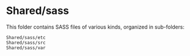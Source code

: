 # Shared/sass

This folder contains SASS files of various kinds, organized in sub-folders:

    Shared/sass/etc
    Shared/sass/src
    Shared/sass/var
